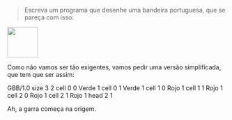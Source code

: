 
> Escreva um programa que desenhe uma bandeira portuguesa, que se pareça com isso:

<img src="http://upload.wikimedia.org/wikipedia/commons/5/5c/Flag_of_Portugal.svg" width="70">


Como não vamos ser tão exigentes, vamos pedir uma versão simplificada, que tem que ser assim:

<gs-board>
  GBB/1.0
     size 3 2
     cell 0 0 Verde 1
     cell 0 1 Verde 1
     cell 1 0 Rojo 1
     cell 1 1 Rojo 1
     cell 2 0 Rojo 1
     cell 2 1 Rojo 1
     head 2 1
<gs-board>





Ah, a garra começa na origem.
